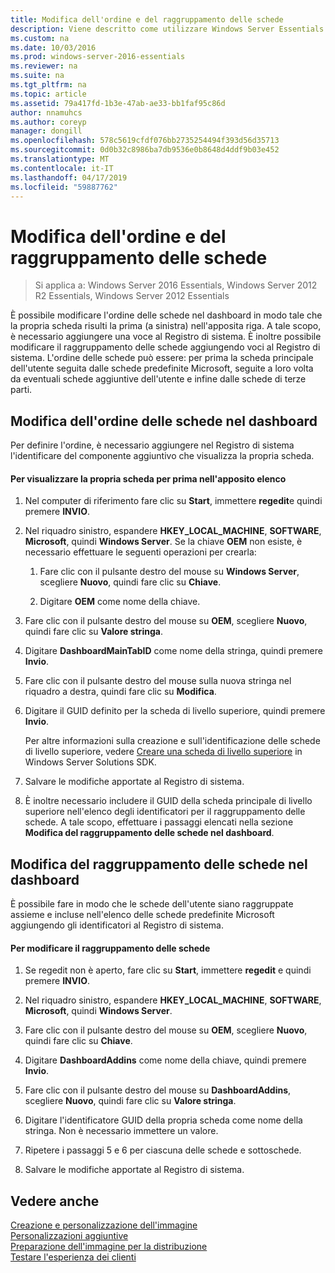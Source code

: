 ```yaml
---
title: Modifica dell'ordine e del raggruppamento delle schede
description: Viene descritto come utilizzare Windows Server Essentials
ms.custom: na
ms.date: 10/03/2016
ms.prod: windows-server-2016-essentials
ms.reviewer: na
ms.suite: na
ms.tgt_pltfrm: na
ms.topic: article
ms.assetid: 79a417fd-1b3e-47ab-ae33-bb1faf95c86d
author: nnamuhcs
ms.author: coreyp
manager: dongill
ms.openlocfilehash: 578c5619cfdf076bb2735254494f393d56d35713
ms.sourcegitcommit: 0d0b32c8986ba7db9536e0b8648d4ddf9b03e452
ms.translationtype: MT
ms.contentlocale: it-IT
ms.lasthandoff: 04/17/2019
ms.locfileid: "59887762"
---
```

# <a name="change-the-order-and-grouping-of-tabs"></a>Modifica dell'ordine e del raggruppamento delle schede

>Si applica a: Windows Server 2016 Essentials, Windows Server 2012 R2 Essentials, Windows Server 2012 Essentials

È possibile modificare l'ordine delle schede nel dashboard in modo tale che la propria scheda risulti la prima (a sinistra) nell'apposita riga. A tale scopo, è necessario aggiungere una voce al Registro di sistema. È inoltre possibile modificare il raggruppamento delle schede aggiungendo voci al Registro di sistema. L'ordine delle schede può essere: per prima la scheda principale dell'utente seguita dalle schede predefinite Microsoft, seguite a loro volta da eventuali schede aggiuntive dell'utente e infine dalle schede di terze parti.  
  
## <a name="change-the-order-of-the-tabs-in-the-dashboard"></a>Modifica dell'ordine delle schede nel dashboard  
 Per definire l'ordine, è necessario aggiungere nel Registro di sistema l'identificare del componente aggiuntivo che visualizza la propria scheda.  
  
#### <a name="to-display-your-tab-first-in-the-list-of-tabs"></a>Per visualizzare la propria scheda per prima nell'apposito elenco  
  
1.  Nel computer di riferimento fare clic su **Start**, immettere **regedit**e quindi premere **INVIO**.  
  
2.  Nel riquadro sinistro, espandere **HKEY_LOCAL_MACHINE**, **SOFTWARE**, **Microsoft**, quindi **Windows Server**. Se la chiave **OEM** non esiste, è necessario effettuare le seguenti operazioni per crearla:  
  
    1.  Fare clic con il pulsante destro del mouse su **Windows Server**, scegliere **Nuovo**, quindi fare clic su **Chiave**.  
  
    2.  Digitare **OEM** come nome della chiave.  
  
3.  Fare clic con il pulsante destro del mouse su **OEM**, scegliere **Nuovo**, quindi fare clic su **Valore stringa**.  
  
4.  Digitare **DashboardMainTabID** come nome della stringa, quindi premere **Invio**.  
  
5.  Fare clic con il pulsante destro del mouse sulla nuova stringa nel riquadro a destra, quindi fare clic su **Modifica**.  
  
6.  Digitare il GUID definito per la scheda di livello superiore, quindi premere **Invio**.  
  
     Per altre informazioni sulla creazione e sull'identificazione delle schede di livello superiore, vedere [Creare una scheda di livello superiore](https://msdn.microsoft.com/library/gg513957) in Windows Server Solutions SDK.  
  
7.  Salvare le modifiche apportate al Registro di sistema.  
  
8.  È inoltre necessario includere il GUID della scheda principale di livello superiore nell'elenco degli identificatori per il raggruppamento delle schede. A tale scopo, effettuare i passaggi elencati nella sezione **Modifica del raggruppamento delle schede nel dashboard**.  
  
## <a name="change-the-grouping-of-tabs-in-the-dashboard"></a>Modifica del raggruppamento delle schede nel dashboard  
 È possibile fare in modo che le schede dell'utente siano raggruppate assieme e incluse nell'elenco delle schede predefinite Microsoft aggiungendo gli identificatori al Registro di sistema.  
  
#### <a name="to-change-the-grouping-of-tabs"></a>Per modificare il raggruppamento delle schede  
  
1.  Se regedit non è aperto, fare clic su **Start**, immettere **regedit** e quindi premere **INVIO**.  
  
2.  Nel riquadro sinistro, espandere **HKEY_LOCAL_MACHINE**, **SOFTWARE**, **Microsoft**, quindi **Windows Server**.  
  
3.  Fare clic con il pulsante destro del mouse su **OEM**, scegliere **Nuovo**, quindi fare clic su **Chiave**.  
  
4.  Digitare **DashboardAddins** come nome della chiave, quindi premere **Invio**.  
  
5.  Fare clic con il pulsante destro del mouse su **DashboardAddins**, scegliere **Nuovo**, quindi fare clic su **Valore stringa**.  
  
6.  Digitare l'identificatore GUID della propria scheda come nome della stringa. Non è necessario immettere un valore.  
  
7.  Ripetere i passaggi 5 e 6 per ciascuna delle schede e sottoschede.  
  
8.  Salvare le modifiche apportate al Registro di sistema.  
  
## <a name="see-also"></a>Vedere anche  
 [Creazione e personalizzazione dell'immagine](Creating-and-Customizing-the-Image.md)   
 [Personalizzazioni aggiuntive](Additional-Customizations.md)   
 [Preparazione dell'immagine per la distribuzione](Preparing-the-Image-for-Deployment.md)   
 [Testare l'esperienza dei clienti](Testing-the-Customer-Experience.md)